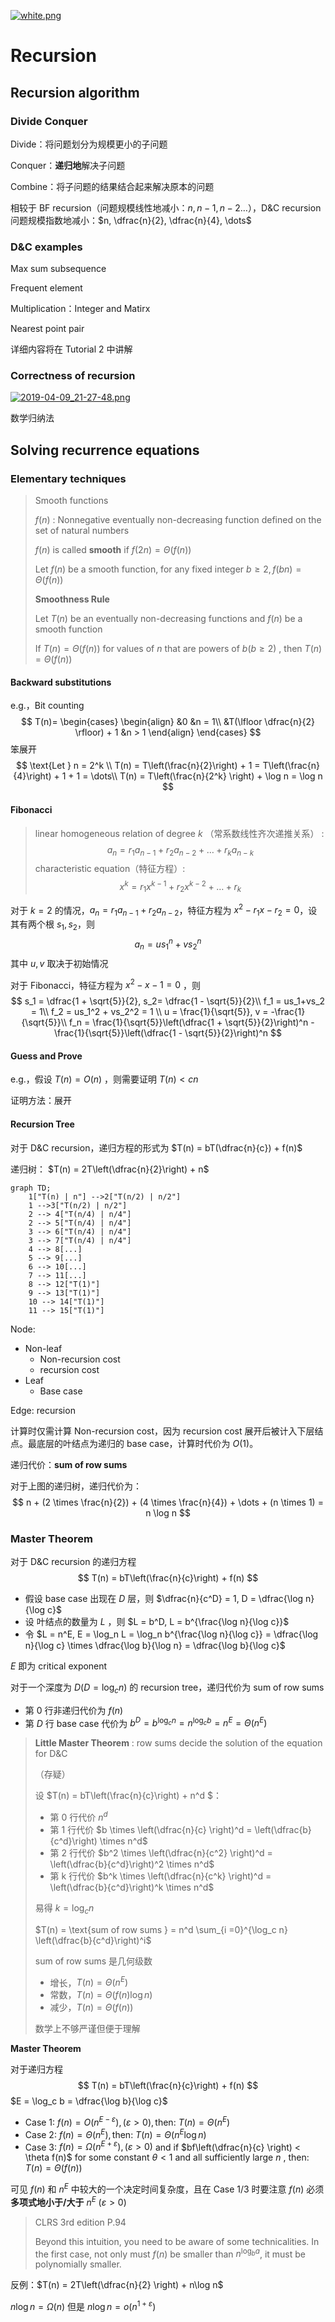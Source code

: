[![white.png](https://i.loli.net/2019/04/11/5cae134487910.png)](https://github.com/i1123581321/NJU-open-resource)

# Recursion

## Recursion algorithm

### Divide Conquer

Divide：将问题划分为规模更小的子问题

Conquer：**递归地**解决子问题

Combine：将子问题的结果结合起来解决原本的问题

相较于 BF recursion（问题规模线性地减小：$n, n-1, n-2 \dots$），D&C recursion 问题规模指数地减小：$n, \dfrac{n}{2}, \dfrac{n}{4}, \dots$

### D&C examples

Max sum subsequence

Frequent element

Multiplication：Integer and Matirx

Nearest point pair

详细内容将在 Tutorial 2 中讲解

### Correctness of recursion

[![2019-04-09_21-27-48.png](https://i.loli.net/2019/04/09/5cac9de958620.png)](https://i.loli.net/2019/04/09/5cac9de958620.png)

数学归纳法

## Solving recurrence equations

### Elementary techniques

> Smooth functions
>
> $f(n)$ : Nonnegative eventually non-decreasing function defined on the set of natural numbers
>
> $f(n)$ is called **smooth** if $f(2n) = \Theta(f(n))$
>
> Let $f(n)$ be a smooth function, for any fixed integer $b \geqslant 2, f(bn) = \Theta(f(n))$
>
> **Smoothness Rule**
>
> Let $T(n)$ be an eventually non-decreasing functions and $f(n)$ be a smooth function
>
> If $T(n) = \Theta(f(n))$ for values of $n$ that are powers of $b(b\geqslant 2)$ , then $T(n) = \Theta(f(n))$

#### Backward substitutions

e.g.，Bit counting
$$
T(n)=
\begin{cases}
\begin{align}
&0 &n = 1\\
&T(\lfloor \dfrac{n}{2} \rfloor) + 1  &n > 1
\end{align}
\end{cases}
$$
笨展开
$$
\text{Let } n = 2^k \\
T(n) = T\left(\frac{n}{2}\right) + 1 = T\left(\frac{n}{4}\right) + 1 + 1 = \dots\\
T(n) = T\left(\frac{n}{2^k} \right) + \log n = \log n
$$

#### Fibonacci

> linear homogeneous relation of degree $k$ （常系数线性齐次递推关系） :
> $$
> a_n = r_1a_{n-1} +r_2a_{n-2} + \dots + r_ka_{n-k}
> $$
> characteristic equation（特征方程）:
> $$
> x^k = r_1x^{k-1} + r_2x^{k-2} + \dots + r_k
> $$

对于 $k = 2$ 的情况，$a_n = r_1a_{n-1} + r_2a_{n-2}$，特征方程为 $x^2 - r_1x - r_2 = 0$，设其有两个根 $s_1, s_2$，则
$$
a_n = us_1^n + vs_2^n
$$
其中 $u, v$ 取决于初始情况

对于 Fibonacci，特征方程为 $x^2 - x - 1 = 0$ ，则
$$
s_1 = \dfrac{1 + \sqrt{5}}{2}, s_2= \dfrac{1 - \sqrt{5}}{2}\\
f_1 = us_1+vs_2 = 1\\
f_2 = us_1^2 + vs_2^2 = 1 \\
u = \frac{1}{\sqrt{5}}, v = -\frac{1}{\sqrt{5}}\\
f_n = \frac{1}{\sqrt{5}}\left(\dfrac{1 + \sqrt{5}}{2}\right)^n - \frac{1}{\sqrt{5}}\left(\dfrac{1 - \sqrt{5}}{2}\right)^n
$$

#### Guess and Prove

e.g.，假设 $T(n) = O(n)$ ，则需要证明 $T(n) < cn$

证明方法：展开

#### Recursion Tree

对于 D&C recursion，递归方程的形式为 $T(n) = bT(\dfrac{n}{c}) + f(n)$

递归树：
$T(n) = 2T\left(\dfrac{n}{2}\right) + n$

```mermaid
graph TD;
	1["T(n) | n"] -->2["T(n/2) | n/2"]
	1 -->3["T(n/2) | n/2"]
	2 --> 4["T(n/4) | n/4"]
	2 --> 5["T(n/4) | n/4"]
	3 --> 6["T(n/4) | n/4"]
	3 --> 7["T(n/4) | n/4"]
	4 --> 8[...]
	5 --> 9[...]
	6 --> 10[...]
	7 --> 11[...]
	8 --> 12["T(1)"]
	9 --> 13["T(1)"]
	10 --> 14["T(1)"]
	11 --> 15["T(1)"]
```

Node:

* Non-leaf
  * Non-recursion cost
  * recursion cost
* Leaf
  * Base case

Edge: recursion

计算时仅需计算 Non-recursion cost，因为 recursion cost 展开后被计入下层结点。最底层的叶结点为递归的 base case，计算时代价为 $O(1)$。

递归代价：**sum of row sums**

对于上图的递归树，递归代价为：
$$
n + (2 \times \frac{n}{2}) + (4 \times \frac{n}{4}) + \dots + (n \times 1) = n \log n
$$

### Master Theorem

对于 D&C recursion 的递归方程
$$
T(n) = bT\left(\frac{n}{c}\right) + f(n)
$$

* 假设 base case 出现在 $D$ 层，则 $\dfrac{n}{c^D} = 1, D = \dfrac{\log n}{\log c}$
* 设 叶结点的数量为 $L$ ，则 $L = b^D, L = b^{\frac{\log n}{\log c}}$
* 令 $L = n^E, E = \log_n L = \log_n b^{\frac{\log n}{\log c}} = \dfrac{\log n}{\log c} \times \dfrac{\log b}{\log n} = \dfrac{\log b}{\log c}$

$E$ 即为 critical exponent

对于一个深度为 $D(D = \log_c n)$ 的 recursion tree，递归代价为 sum of row sums

* 第 0 行非递归代价为 $f(n)$
* 第 $D$ 行 base case 代价为 $b^D = b^{\log_c n} = n^{\log_c b} = n ^ E = \Theta(n^E)$

> **Little Master Theorem** : row sums decide the solution of the equation for D&C
>
> （存疑）
>
> 设 $T(n) = bT\left(\frac{n}{c}\right) + n^d $：
>
> - 第 0 行代价 $n^d$
> - 第 1 行代价 $b \times \left(\dfrac{n}{c} \right)^d = \left(\dfrac{b}{c^d}\right) \times n^d$
> - 第 2 行代价 $b^2 \times  \left(\dfrac{n}{c^2} \right)^d = \left(\dfrac{b}{c^d}\right)^2 \times n^d$
> - 第 k 行代价 $b^k \times  \left(\dfrac{n}{c^k} \right)^d = \left(\dfrac{b}{c^d}\right)^k \times n^d$
>
> 易得 $k = \log_c n$
>
> $T(n) = \text{sum of row sums } = n^d \sum_{i =0}^{\log_c n} \left(\dfrac{b}{c^d}\right)^i$ 
>
> sum of row sums 是几何级数
>
> * 增长，$T(n) = \Theta(n^E)$
> * 常数，$T(n) = \Theta(f(n)\log n)$
> * 减少，$T(n) = \Theta(f(n))$
>
> 数学上不够严谨但便于理解

**Master Theorem**

对于递归方程
$$
T(n) = bT\left(\frac{n}{c}\right) + f(n)
$$
$E = \log_c b = \dfrac{\log b}{\log c}$

* Case 1: $f(n) = O(n^{E - \varepsilon}), (\varepsilon > 0), \text{then: } T(n) = \Theta(n^E)$
* Case 2: $f(n) = \Theta(n^E), \text{then: } T(n) = \Theta(n^E\log n)$
* Case 3: $f(n) = \Omega(n^{E + \varepsilon}), (\varepsilon > 0)$ and if $bf\left(\dfrac{n}{c} \right) < \theta f(n)$ for some constant $\theta < 1$ and all sufficiently large $n$ , then: $T(n) = \Theta(f(n))$

可见 $f(n)$ 和 $n^E$ 中较大的一个决定时间复杂度，且在 Case 1/3 时要注意 $f(n)$ 必须**多项式地小于/大于** $n^E$ ($\varepsilon > 0$)

> CLRS 3rd edition P.94
>
> Beyond this intuition, you need to be aware of some technicalities. In the first
> case, not only must $f(n)$ be smaller than $n^{\log_b a}$, it must be polynomially smaller.

反例：$T(n) = 2T\left(\dfrac{n}{2} \right) + n\log n$

$n \log n = \Omega(n)$ 但是 $n \log n = o(n^{1 + \varepsilon})$